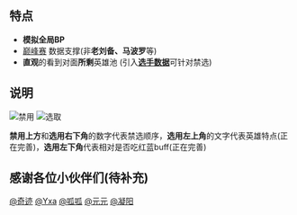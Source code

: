 ## 特点

* **模拟全局BP**
* [巅峰赛](/ranking?from=bp) 数据支撑(非**老刘备、马波罗**等)
* **直观**的看到对面**所剩**英雄池 (引入[**选手数据**](https://datamore.qq.com/project/wzmatch/dist/index.html)可针对禁选)

## 说明

![禁用](https://s2.ax1x.com/2019/12/09/QwngsJ.jpg) ![选取](https://s2.ax1x.com/2019/12/09/QwuiLj.jpg)

**禁用上方**和**选用右下角**的数字代表禁选顺序，**选用左上角**的文字代表英雄特点(正在完善)，**选用左下角**代表相对是否吃红蓝buff(正在完善)

## 感谢各位小伙伴们(待补充)

[@奇迹](https://ngabbs.com/nuke.php?func=ucp&uid=60050519) [@Yxa](https://ngabbs.com/nuke.php?func=ucp&uid=60061714) [@呱呱](https://ngabbs.com/nuke.php?func=ucp&uid=38630601) [@元元](https://ngabbs.com/nuke.php?func=ucp&__inchst=UTF-8&uid=60253129) [@凝阳](https://ngabbs.com/nuke.php?func=ucp&__inchst=UTF-8&uid=42159433)